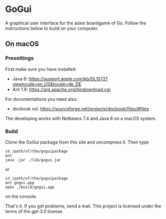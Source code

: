 # GoGui
A graphical user interface for the asien boardgame of Go. Follow the instructions below to build on your computer.
 
## On macOS
### Presettings
First make sure you have installed:
* Java 6: https://support.apple.com/kb/DL1572?viewlocale=en_US&locale=de_DE
* Ant 1.9: https://ant.apache.org/bindownload.cgi

For documentations you need also:
* docbook xsl: https://sourceforge.net/projects/docbook/files/#files

The developing works with Netbeans 7.4 and Java 6 on a macOS system.

### Build
Clone the GoGui package from this site and uncompress it. Then type 

    cd /path/of/the/goguipackage
    ant
    java -jar ./lib/gogui.jar
or

    cd /path/of/the/goguipackage
    ant gogui.app
    open ./build/gogui.app

on the console.

That's it.
If you got problems, send a mail. This project is licensed under the terms of the gpl-3.0 license.
